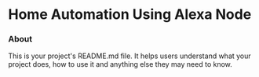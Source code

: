 Home Automation Using Alexa Node
=======================

### About

This is your project's README.md file. It helps users understand what your
project does, how to use it and anything else they may need to know.
